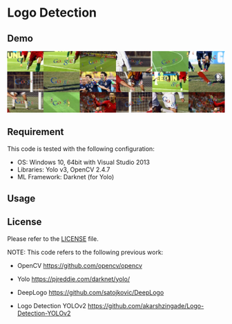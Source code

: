 Logo Detection
==============

## Demo

<img src=".\Common\data\sample.jpg" width="640">

## Requirement

This code is tested with the following configuration:
- OS: Windows 10, 64bit with Visual Studio 2013
- Libraries: Yolo v3, OpenCV 2.4.7
- ML Framework: Darknet (for Yolo)

## Usage

## License

Please refer to the [LICENSE](/LICENSE.md) file.

NOTE: This code refers to the following previous work:
- OpenCV
https://github.com/opencv/opencv

- Yolo
https://pjreddie.com/darknet/yolo/

- DeepLogo
https://github.com/satojkovic/DeepLogo
- Logo Detection YOLOv2
https://github.com/akarshzingade/Logo-Detection-YOLOv2
